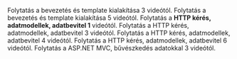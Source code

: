 ﻿Folytatás a bevezetés és template kialakítása 3 videótól.
Folytatás a bevezetés és template kialakítása 5 videótól.
Folytatás a **HTTP kérés, adatmodellek, adatbevitel 1** videótól.
Folytatás a HTTP kérés, adatmodellek, adatbevitel 3 videótól.
Folytatás a HTTP kérés, adatmodellek, adatbevitel 4 videótól.
Folytatás a HTTP kérés, adatmodellek, adatbevitel 6 videótól.
Folytatás a ASP.NET MVC, bűvészkedés adatokkal 3 videótól.

